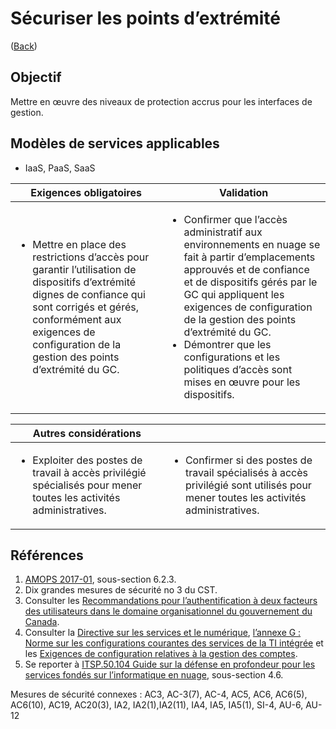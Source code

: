 # Sécuriser les points d’extrémité

([Back](../README.md))

## Objectif

Mettre en œuvre des niveaux de protection accrus pour les interfaces de gestion.

## Modèles de services applicables

- IaaS, PaaS, SaaS

| Exigences obligatoires                                                                                                                                                                                                                                    | Validation                                                                                                                                                                                                                                                                                                                                                                           |
| --------------------------------------------------------------------------------------------------------------------------------------------------------------------------------------------------------------------------------------------------------- | ------------------------------------------------------------------------------------------------------------------------------------------------------------------------------------------------------------------------------------------------------------------------------------------------------------------------------------------------------------------------------------ |
| <ul><li>Mettre en place des restrictions d’accès pour garantir l’utilisation de dispositifs d’extrémité dignes de confiance qui sont corrigés et gérés, conformément aux exigences de configuration de la gestion des points d’extrémité du GC.</li></ul> | <ul><li>Confirmer que l’accès administratif aux environnements en nuage se fait à partir d’emplacements approuvés et de confiance et de dispositifs gérés par le GC qui appliquent les exigences de configuration de la gestion des points d’extrémité du GC.</li><li>Démontrer que les configurations et les politiques d’accès sont mises en œuvre pour les dispositifs.</li></ul> |

| Autres considérations                                                                                                             |                                                                                                                                                    |
| --------------------------------------------------------------------------------------------------------------------------------- | -------------------------------------------------------------------------------------------------------------------------------------------------- |
| <ul><li>Exploiter des postes de travail à accès privilégié spécialisés pour mener toutes les activités administratives.</li></ul> | <ul><li>Confirmer si des postes de travail spécialisés à accès privilégié sont utilisés pour mener toutes les activités administratives.</li></ul> |

## Références

1. [AMOPS 2017-01](https://www.canada.ca/en/treasury-board-secretariat/services/access-information-privacy/security-identity-management/direction-secure-use-commercial-cloud-services-spin.html), sous-section 6.2.3.
2. Dix grandes mesures de sécurité no 3 du CST.
3. Consulter les [Recommandations pour l’authentification à deux facteurs des utilisateurs dans le domaine organisationnel du gouvernement du Canada](https://intranet.canada.ca/wg-tg/rtua-rafu-eng.asp).
4. Consulter la [Directive sur les services et le numérique](https://www.tbs-sct.canada.ca/pol/doc-fra.aspx?id=32601), [l’annexe G : Norme sur les configurations courantes des services de la TI intégrée](https://www.tbs-sct.canada.ca/pol/doc-fra.aspx?id=32713) et les [Exigences de configuration relatives à la gestion des comptes](https://www.canada.ca/fr/gouvernement/systeme/gouvernement-numerique/politiques-normes/configurations-courantes-services-ti-integree/comptes.html).
5. Se reporter à [ITSP.50.104 Guide sur la défense en profondeur pour les services fondés sur l’informatique en nuage](https://cyber.gc.ca/fr/orientation/guide-sur-la-defense-en-profondeur-pour-les-services-fondes-sur-linfonuagique-itsp50104), sous-section 4.6.

Mesures de sécurité connexes : AC3, AC-3(7), AC-4, AC5, AC6, AC6(5), AC6(10), AC19, AC20(3), IA2, IA2(1),IA2(11), IA4, IA5, IA5(1), SI-4, AU-6, AU-12
